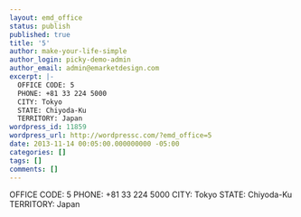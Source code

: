 ```yaml
---
layout: emd_office
status: publish
published: true
title: '5'
author: make-your-life-simple
author_login: picky-demo-admin
author_email: admin@emarketdesign.com
excerpt: |-
  OFFICE CODE: 5
  PHONE: +81 33 224 5000
  CITY: Tokyo
  STATE: Chiyoda-Ku
  TERRITORY: Japan
wordpress_id: 11859
wordpress_url: http://wordpressc.com/?emd_office=5
date: 2013-11-14 00:05:00.000000000 -05:00
categories: []
tags: []
comments: []
---
```

OFFICE CODE: 5
PHONE: +81 33 224 5000
CITY: Tokyo
STATE: Chiyoda-Ku
TERRITORY: Japan
